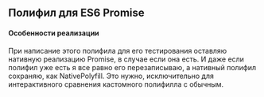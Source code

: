 ## Полифил для ES6 Promise

#### Особенности реализации

При написание этого полифила для его тестирования оставляю нативную реализацию Promise, в случае если она есть. И даже если полифил уже есть я все равно его перезаписываю, а нативный полифил сохраняю, как NativePolyfill. Это нужно, исключительно для интерактивного сравнения кастомного полифилла с обычным.
